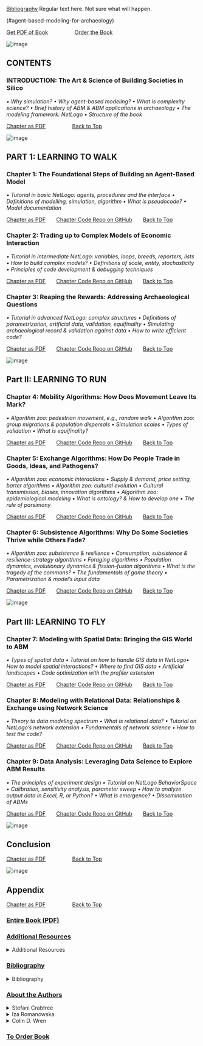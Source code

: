 [Bibliography](#BIBLIOGRAPHY)
Regular text here. Not sure what will happen.

(#agent-based-modeling-for-archaeology)

[Get PDF of Book](https://www.npr.org/)     [Order the Book](https://www.npr.org/)

![image](https://images.squarespace-cdn.com/content/v1/5d420e5d999d0200013d33c3/1623354017506-758PD0BD4OWX6M4FQROQ/ke17ZwdGBToddI8pDm48kL_Uk9XwACdsdIGnLLdDW8hZw-zPPgdn4jUwVcJE1ZvWQUxwkmyExglNqGp0IvTJZUJFbgE-7XRK3dMEBRBhUpyUDcMq-LO-ZJMuIa2SeqaUG_laECe3ULYF42DwVThV6XlHeZwUcWC0fBVux1QdRpk/x10+Chapter9+Khoy++26B.png?format=2500w) 

## CONTENTS
### INTRODUCTION: The Art & Science of Building Societies in Silico
*• Why simulation? • Why agent-based modeling? • What is complexity science? • Brief history of ABM & ABM applications in archaeology • The modeling framework: NetLogo • Structure of the book*

[Chapter as PDF](https://www.npr.org/)     [Back to Top](#AGENT-BASED-MODELING-FOR-ARCHAEOLOGY)



![image](https://images.squarespace-cdn.com/content/v1/5d420e5d999d0200013d33c3/1623350954427-ODDFXU5RIFW0PEPNY5NO/ke17ZwdGBToddI8pDm48kL_Uk9XwACdsdIGnLLdDW8hZw-zPPgdn4jUwVcJE1ZvWQUxwkmyExglNqGp0IvTJZUJFbgE-7XRK3dMEBRBhUpyUDcMq-LO-ZJMuIa2SeqaUG_laECe3ULYF42DwVThV6XlHeZwUcWC0fBVux1QdRpk/1TOC+New+Imam+River+42B.png?format=2500w)
## PART 1:  LEARNING TO WALK
### Chapter 1: The Foundational Steps of Building an Agent-Based Model
*• Tutorial in basic NetLogo: agents, procedures and the interface • Definitions of modelling, simulation, algorithm • What is pseudocode? • Model documentation*

[Chapter as PDF](https://www.npr.org/)  [Chapter Code Repo on GitHub](https://www.npr.org/)  [Back to Top](https://www.npr.org/)

### Chapter 2: Trading up to Complex Models of Economic Interaction
*• Tutorial in intermediate NetLogo: variables, loops, breeds, reporters, lists • How to build complex models? • Definitions of scale, entity, stochasticity • Principles of code development & debugging techniques*

[Chapter as PDF](https://www.npr.org/)  [Chapter Code Repo on GitHub](https://www.npr.org/)  [Back to Top](https://www.npr.org/)

### Chapter 3: Reaping the Rewards: Addressing Archaeological Questions
*• Tutorial in advanced NetLogo: complex structures • Definitions of parametrization, artificial data, validation, equifinality • Simulating archaeological record & validation against data • How to write efficient code?*

[Chapter as PDF](https://www.npr.org/)  [Chapter Code Repo on GitHub](https://www.npr.org/)  [Back to Top](https://www.npr.org/)



![image](https://images.squarespace-cdn.com/content/v1/5d420e5d999d0200013d33c3/1623354015737-VYUU01U903HZ4L87UJMQ/ke17ZwdGBToddI8pDm48kL_Uk9XwACdsdIGnLLdDW8hZw-zPPgdn4jUwVcJE1ZvWQUxwkmyExglNqGp0IvTJZUJFbgE-7XRK3dMEBRBhUpyUDcMq-LO-ZJMuIa2SeqaUG_laECe3ULYF42DwVThV6XlHeZwUcWC0fBVux1QdRpk/5Chapter4_99B-100A.png?format=2500w)

## Part II: LEARNING TO RUN
### Chapter 4: Mobility Algorithms: How Does Movement Leave Its Mark?
*• Algorithm zoo: pedestrian movement, e.g., random walk • Algorithm zoo: group migrations & population dispersals • Simulation scales • Types of validation • What is equifinality?*

[Chapter as PDF](https://www.npr.org/)  [Chapter Code Repo on GitHub](https://www.npr.org/)  [Back to Top](https://www.npr.org/)


### Chapter 5: Exchange Algorithms: How Do People Trade in Goods, Ideas, and Pathogens? 
*• Algorithm zoo: economic interactions • Supply & demand, price setting, barter algorithms • Algorithm zoo: cultural evolution • Cultural transmission, biases, innovation algorithms • Algorithm zoo: epidemiological modeling • What is ontology? & How to develop one • The rule of parsimony*

[Chapter as PDF](https://www.npr.org/)  [Chapter Code Repo on GitHub](https://www.npr.org/)  [Back to Top](https://www.npr.org/)


### Chapter 6: Subsistence Algorithms: Why Do Some Societies Thrive while Others Fade?
*• Algorithm zoo: subsistence & resilience • Consumption, subsistence & resilience-strategy algorithms • Foraging algorithms • Population dynamics, evolutionary dynamics & fission–fusion algorithms • What is the tragedy of the commons? • The fundamentals of game theory • Parametrization & model’s input data*

[Chapter as PDF](https://www.npr.org/)  [Chapter Code Repo on GitHub](https://www.npr.org/)  [Back to Top](https://www.npr.org/)


![image](https://images.squarespace-cdn.com/content/v1/5d420e5d999d0200013d33c3/1623354016689-CQDWXKNXA2PPV9XBK592/ke17ZwdGBToddI8pDm48kL_Uk9XwACdsdIGnLLdDW8hZw-zPPgdn4jUwVcJE1ZvWQUxwkmyExglNqGp0IvTJZUJFbgE-7XRK3dMEBRBhUpyUDcMq-LO-ZJMuIa2SeqaUG_laECe3ULYF42DwVThV6XlHeZwUcWC0fBVux1QdRpk/8Chapter7_Hamadan+38B.png?format=2500w)

## Part III: LEARNING TO FLY
### Chapter 7: Modeling with Spatial Data: Bringing the GIS World to ABM 
*• Types of spatial data • Tutorial on how to handle GIS data in NetLogo• How to model spatial interactions? • Where to find GIS data • Artificial landscapes • Code optimization with the profiler extension*

[Chapter as PDF](https://www.npr.org/)  [Chapter Code Repo on GitHub](https://www.npr.org/)  [Back to Top](https://www.npr.org/)


### Chapter 8: Modeling with Relational Data: Relationships & Exchange using Network Science
*• Theory to data modeling spectrum • What is relational data? • Tutorial on NetLogo’s network extension • Fundamentals of network science • How to test the code?*

[Chapter as PDF](https://www.npr.org/)  [Chapter Code Repo on GitHub](https://www.npr.org/)  [Back to Top](https://www.npr.org/)


### Chapter 9: Data Analysis: Leveraging Data Science to Explore ABM Results
*• The principles of experiment design • Tutorial on NetLogo BehaviorSpace • Calibration, sensitivity analysis, parameter sweep • How to analyze output data in Excel, R, or Python? • What is emergence? • Dissemination of ABMs*

[Chapter as PDF](https://www.npr.org/)  [Chapter Code Repo on GitHub](https://www.npr.org/)  [Back to Top](https://www.npr.org/)


![image](https://images.squarespace-cdn.com/content/v1/5d420e5d999d0200013d33c3/1623354017276-MDYF93AQEDBWIWJHV0U6/ke17ZwdGBToddI8pDm48kL_Uk9XwACdsdIGnLLdDW8hZw-zPPgdn4jUwVcJE1ZvWQUxwkmyExglNqGp0IvTJZUJFbgE-7XRK3dMEBRBhUpyUDcMq-LO-ZJMuIa2SeqaUG_laECe3ULYF42DwVThV6XlHeZwUcWC0fBVux1QdRpk/9Chapter8.png?format=2500w)

## Conclusion
[Chapter as PDF](https://www.npr.org/)     [Back to Top](https://www.npr.org/)


![image](https://images.squarespace-cdn.com/content/v1/5d420e5d999d0200013d33c3/1623354017829-YBB8EJTS8LEKBY31SJQG/ke17ZwdGBToddI8pDm48kL_Uk9XwACdsdIGnLLdDW8hZw-zPPgdn4jUwVcJE1ZvWQUxwkmyExglNqGp0IvTJZUJFbgE-7XRK3dMEBRBhUpxVdqelVwHJKCpvenjmjp5eZv2APyPoUY_Chft0dlpPEBrSCsI3TUVKyok1EK8ZEZo/zextra-Tabriz.jpg?format=2500w)

## Appendix
[Chapter as PDF](https://www.npr.org/)     [Back to Top](https://www.npr.org/)

### [Entire Book (PDF)](https://www.npr.org/)

### [Additional Resources](https://www.npr.org/)
<details>
<summary>
Additional Resources
</summary>
 
 A brief description here. Assuming a list of links similar to what follows.
 <ol>
  <li> <a href="https://gist.github.com/joyrexus/16041f2426450e73f5df9391f7f7ae5f"> Link 1 </a> </li>
  <li> <a href="https://gist.github.com/joyrexus/16041f2426450e73f5df9391f7f7ae5f"> Link 2 </a> </li>
  <li> <a href="https://gist.github.com/joyrexus/16041f2426450e73f5df9391f7f7ae5f"> Link 3 </a> </li>
  <li> <a href="https://gist.github.com/joyrexus/16041f2426450e73f5df9391f7f7ae5f"> Link 4 </a> </li>
 </ol>
</details>

### [Bibliography](https://www.npr.org/)
<details>
<summary>
Bibliography
</summary>
 
 Assuming a list of links similar to what follows.
 <ol>
  <li> <a href="https://gist.github.com/joyrexus/16041f2426450e73f5df9391f7f7ae5f"> Link 1 </a> </li>
  <li> <a href="https://gist.github.com/joyrexus/16041f2426450e73f5df9391f7f7ae5f"> Link 2 </a> </li>
  <li> <a href="https://gist.github.com/joyrexus/16041f2426450e73f5df9391f7f7ae5f"> Link 3 </a> </li>
  <li> <a href="https://gist.github.com/joyrexus/16041f2426450e73f5df9391f7f7ae5f"> Link 4 </a> </li>
 </ol>
</details>

### [About the Authors](https://www.npr.org/)
<details>
<summary>
Stefani Crabtree
</summary>
  
  ![image](https://images.unsplash.com/photo-1623609236167-2e4223b8e4dd?ixid=MnwxMjA3fDB8MHxwaG90by1wYWdlfHx8fGVufDB8fHx8&ixlib=rb-1.2.1&auto=format&fit=crop&w=750&q=80)
             
  <a href="https://gist.github.com/joyrexus/16041f2426450e73f5df9391f7f7ae5f"> Twitter </a>
  
<p> A Pekingese named Wasabi won best in show Sunday night, notching a fifth-ever win for the unmistakable toy breed. A whippet named Bourbon repeated as runner-up. Waddling through a small-but-mighty turn in the ring, Wasabi nabbed U.S. dogdom's most prestigious prize after winning the big American Kennel Club National Championship in 2019.Wasabi came out on top of a finalist pack that also included Mathew the French bulldog, Connor the old English sheepdog, Jade the German shorthaired pointer, Striker the Samoyed, and a West Highland white terrier named Boy. Altogether, 2,500 champion dogs entered the show. [NPR](https://www.npr.org/2021/06/13/1006126168/top-dog-pekingese-named-wasabi-wins-westminster-show) </p> <a href="https://www.npr.org/2021/06/13/1006126168/top-dog-pekingese-named-wasabi-wins-westminster-show"> NPR </a>
</details>

<details>
<summary>
Iza Romanowska
</summary>
  
  ![image](https://images.unsplash.com/photo-1623609236167-2e4223b8e4dd?ixid=MnwxMjA3fDB8MHxwaG90by1wYWdlfHx8fGVufDB8fHx8&ixlib=rb-1.2.1&auto=format&fit=crop&w=750&q=80)
             
  <a href="https://gist.github.com/joyrexus/16041f2426450e73f5df9391f7f7ae5f"> Twitter </a>
  
<p> A Pekingese named Wasabi won best in show Sunday night, notching a fifth-ever win for the unmistakable toy breed. A whippet named Bourbon repeated as runner-up. Waddling through a small-but-mighty turn in the ring, Wasabi nabbed U.S. dogdom's most prestigious prize after winning the big American Kennel Club National Championship in 2019.Wasabi came out on top of a finalist pack that also included Mathew the French bulldog, Connor the old English sheepdog, Jade the German shorthaired pointer, Striker the Samoyed, and a West Highland white terrier named Boy. Altogether, 2,500 champion dogs entered the show. [NPR](https://www.npr.org/2021/06/13/1006126168/top-dog-pekingese-named-wasabi-wins-westminster-show) </p> <a href="https://www.npr.org/2021/06/13/1006126168/top-dog-pekingese-named-wasabi-wins-westminster-show"> NPR </a>
</details>

<details>
<summary>
Colin D. Wren
</summary>
  
  ![image](https://images.unsplash.com/photo-1623609236167-2e4223b8e4dd?ixid=MnwxMjA3fDB8MHxwaG90by1wYWdlfHx8fGVufDB8fHx8&ixlib=rb-1.2.1&auto=format&fit=crop&w=750&q=80)
           
  <a href="https://gist.github.com/joyrexus/16041f2426450e73f5df9391f7f7ae5f"> Twitter </a>
  
<p> A Pekingese named Wasabi won best in show Sunday night, notching a fifth-ever win for the unmistakable toy breed. A whippet named Bourbon repeated as runner-up. Waddling through a small-but-mighty turn in the ring, Wasabi nabbed U.S. dogdom's most prestigious prize after winning the big American Kennel Club National Championship in 2019.Wasabi came out on top of a finalist pack that also included Mathew the French bulldog, Connor the old English sheepdog, Jade the German shorthaired pointer, Striker the Samoyed, and a West Highland white terrier named Boy. Altogether, 2,500 champion dogs entered the show. [NPR](https://www.npr.org/2021/06/13/1006126168/top-dog-pekingese-named-wasabi-wins-westminster-show) </p> <a href="https://www.npr.org/2021/06/13/1006126168/top-dog-pekingese-named-wasabi-wins-westminster-show"> NPR </a>
</details>
             
                       
### [To Order Book](https://www.npr.org/)
